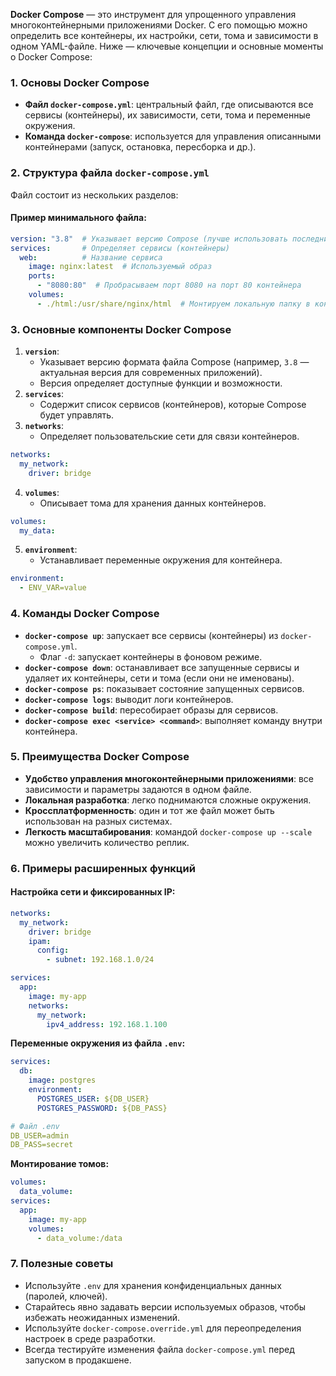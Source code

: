 **Docker Compose** — это инструмент для упрощенного управления многоконтейнерными приложениями Docker. С его помощью можно определить все контейнеры, их настройки, сети, тома и зависимости в одном YAML-файле. Ниже — ключевые концепции и основные моменты о Docker Compose:
### **1. Основы Docker Compose**
- **Файл `docker-compose.yml`**: центральный файл, где описываются все сервисы (контейнеры), их зависимости, сети, тома и переменные окружения.
- **Команда `docker-compose`**: используется для управления описанными контейнерами (запуск, остановка, пересборка и др.).
### **2. Структура файла `docker-compose.yml`**
Файл состоит из нескольких разделов:
#### **Пример минимального файла:**
```yaml
version: "3.8"  # Указывает версию Compose (лучше использовать последние версии)
services:       # Определяет сервисы (контейнеры)
  web:          # Название сервиса
    image: nginx:latest  # Используемый образ
    ports:
      - "8080:80"  # Пробрасываем порт 8080 на порт 80 контейнера
    volumes:
      - ./html:/usr/share/nginx/html  # Монтируем локальную папку в контейнер
```
### **3. Основные компоненты Docker Compose**
1. **`version`**:    
    - Указывает версию формата файла Compose (например, `3.8` — актуальная версия для современных приложений).
    - Версия определяет доступные функции и возможности.
2. **`services`**:    
    - Содержит список сервисов (контейнеров), которые Compose будет управлять.
3. **`networks`**:    
    - Определяет пользовательские сети для связи контейнеров.
```yaml
networks:
  my_network:
    driver: bridge
```
4. **`volumes`**:
	- Описывает тома для хранения данных контейнеров.
```yaml
volumes:
  my_data:
```
5. **`environment`**:
	- Устанавливает переменные окружения для контейнера.
```yaml
environment:
  - ENV_VAR=value
```
### **4. Команды Docker Compose**
- **`docker-compose up`**: запускает все сервисы (контейнеры) из `docker-compose.yml`.
    - Флаг `-d`: запускает контейнеры в фоновом режиме.
- **`docker-compose down`**: останавливает все запущенные сервисы и удаляет их контейнеры, сети и тома (если они не именованы).
- **`docker-compose ps`**: показывает состояние запущенных сервисов.
- **`docker-compose logs`**: выводит логи контейнеров.
- **`docker-compose build`**: пересобирает образы для сервисов.
- **`docker-compose exec <service> <command>`**: выполняет команду внутри контейнера.
### **5. Преимущества Docker Compose**
- **Удобство управления многоконтейнерными приложениями**: все зависимости и параметры задаются в одном файле.
- **Локальная разработка**: легко поднимаются сложные окружения.
- **Кроссплатформенность**: один и тот же файл может быть использован на разных системах.
- **Легкость масштабирования**: командой `docker-compose up --scale` можно увеличить количество реплик.
### **6. Примеры расширенных функций**
#### **Настройка сети и фиксированных IP:**
```yaml
networks:
  my_network:
    driver: bridge
    ipam:
      config:
        - subnet: 192.168.1.0/24

services:
  app:
    image: my-app
    networks:
      my_network:
        ipv4_address: 192.168.1.100
```

**Переменные окружения из файла `.env`:**
```yaml
services:
  db:
    image: postgres
    environment:
      POSTGRES_USER: ${DB_USER}
      POSTGRES_PASSWORD: ${DB_PASS}

# Файл .env
DB_USER=admin
DB_PASS=secret
```

**Монтирование томов:**
```yaml
volumes:
  data_volume:
services:
  app:
    image: my-app
    volumes:
      - data_volume:/data
```
### **7. Полезные советы**
- Используйте `.env` для хранения конфиденциальных данных (паролей, ключей).
- Старайтесь явно задавать версии используемых образов, чтобы избежать неожиданных изменений.
- Используйте `docker-compose.override.yml` для переопределения настроек в среде разработки.
- Всегда тестируйте изменения файла `docker-compose.yml` перед запуском в продакшене.